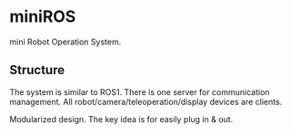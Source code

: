 # miniROS

mini Robot Operation System.


## Structure

The system is similar to ROS1. There is one server for communication management. All robot/camera/teleoperation/display devices are clients. 

Modularized design. The key idea is for easily plug in & out.